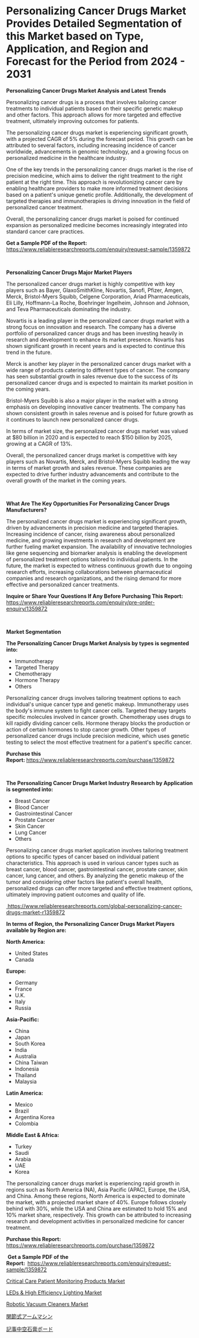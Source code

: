 <p><h1>Personalizing Cancer Drugs Market Provides Detailed Segmentation of this Market based on Type, Application, and Region and Forecast for the Period from 2024 - 2031</h1></p><p><strong>Personalizing Cancer Drugs Market Analysis and Latest Trends</strong></p>
<p><p>Personalizing cancer drugs is a process that involves tailoring cancer treatments to individual patients based on their specific genetic makeup and other factors. This approach allows for more targeted and effective treatment, ultimately improving outcomes for patients.</p><p>The personalizing cancer drugs market is experiencing significant growth, with a projected CAGR of 5% during the forecast period. This growth can be attributed to several factors, including increasing incidence of cancer worldwide, advancements in genomic technology, and a growing focus on personalized medicine in the healthcare industry.</p><p>One of the key trends in the personalizing cancer drugs market is the rise of precision medicine, which aims to deliver the right treatment to the right patient at the right time. This approach is revolutionizing cancer care by enabling healthcare providers to make more informed treatment decisions based on a patient's unique genetic profile. Additionally, the development of targeted therapies and immunotherapies is driving innovation in the field of personalized cancer treatment.</p><p>Overall, the personalizing cancer drugs market is poised for continued expansion as personalized medicine becomes increasingly integrated into standard cancer care practices.</p></p>
<p><strong>Get a Sample PDF of the Report:&nbsp;</strong> <a href="https://www.reliableresearchreports.com/enquiry/request-sample/1359872">https://www.reliableresearchreports.com/enquiry/request-sample/1359872</a></p>
<p>&nbsp;</p>
<p><strong>Personalizing Cancer Drugs Major Market Players</strong></p>
<p><p>The personalized cancer drugs market is highly competitive with key players such as Bayer, GlaxoSmithKline, Novartis, Sanofi, Pfizer, Amgen, Merck, Bristol-Myers Squibb, Celgene Corporation, Ariad Pharmaceuticals, Eli Lilly, Hoffmann-La Roche, Boehringer Ingelheim, Johnson and Johnson, and Teva Pharmaceuticals dominating the industry.</p><p>Novartis is a leading player in the personalized cancer drugs market with a strong focus on innovation and research. The company has a diverse portfolio of personalized cancer drugs and has been investing heavily in research and development to enhance its market presence. Novartis has shown significant growth in recent years and is expected to continue this trend in the future.</p><p>Merck is another key player in the personalized cancer drugs market with a wide range of products catering to different types of cancer. The company has seen substantial growth in sales revenue due to the success of its personalized cancer drugs and is expected to maintain its market position in the coming years.</p><p>Bristol-Myers Squibb is also a major player in the market with a strong emphasis on developing innovative cancer treatments. The company has shown consistent growth in sales revenue and is poised for future growth as it continues to launch new personalized cancer drugs.</p><p>In terms of market size, the personalized cancer drugs market was valued at $80 billion in 2020 and is expected to reach $150 billion by 2025, growing at a CAGR of 13%.</p><p>Overall, the personalized cancer drugs market is competitive with key players such as Novartis, Merck, and Bristol-Myers Squibb leading the way in terms of market growth and sales revenue. These companies are expected to drive further industry advancements and contribute to the overall growth of the market in the coming years.</p></p>
<p>&nbsp;</p>
<p><strong>What Are The Key Opportunities For Personalizing Cancer Drugs Manufacturers?</strong></p>
<p><p>The personalized cancer drugs market is experiencing significant growth, driven by advancements in precision medicine and targeted therapies. Increasing incidence of cancer, rising awareness about personalized medicine, and growing investments in research and development are further fueling market expansion. The availability of innovative technologies like gene sequencing and biomarker analysis is enabling the development of personalized treatment options tailored to individual patients. In the future, the market is expected to witness continuous growth due to ongoing research efforts, increasing collaborations between pharmaceutical companies and research organizations, and the rising demand for more effective and personalized cancer treatments.</p></p>
<p><strong>Inquire or Share Your Questions If Any Before Purchasing This Report:</strong> <a href="https://www.reliableresearchreports.com/enquiry/pre-order-enquiry/1359872">https://www.reliableresearchreports.com/enquiry/pre-order-enquiry/1359872</a></p>
<p>&nbsp;</p>
<p><strong>Market Segmentation</strong></p>
<p><strong>The Personalizing Cancer Drugs Market Analysis by types is segmented into:</strong></p>
<p><ul><li>Immunotherapy</li><li>Targeted Therapy</li><li>Chemotherapy</li><li>Hormone Therapy</li><li>Others</li></ul></p>
<p><p>Personalizing cancer drugs involves tailoring treatment options to each individual's unique cancer type and genetic makeup. Immunotherapy uses the body's immune system to fight cancer cells. Targeted therapy targets specific molecules involved in cancer growth. Chemotherapy uses drugs to kill rapidly dividing cancer cells. Hormone therapy blocks the production or action of certain hormones to stop cancer growth. Other types of personalized cancer drugs include precision medicine, which uses genetic testing to select the most effective treatment for a patient's specific cancer.</p></p>
<p><strong>Purchase this Report:&nbsp;</strong><a href="https://www.reliableresearchreports.com/purchase/1359872">https://www.reliableresearchreports.com/purchase/1359872</a></p>
<p>&nbsp;</p>
<p><strong>The Personalizing Cancer Drugs Market Industry Research by Application is segmented into:</strong></p>
<p><ul><li>Breast Cancer</li><li>Blood Cancer</li><li>Gastrointestinal Cancer</li><li>Prostate Cancer</li><li>Skin Cancer</li><li>Lung Cancer</li><li>Others</li></ul></p>
<p><p>Personalizing cancer drugs market application involves tailoring treatment options to specific types of cancer based on individual patient characteristics. This approach is used in various cancer types such as breast cancer, blood cancer, gastrointestinal cancer, prostate cancer, skin cancer, lung cancer, and others. By analyzing the genetic makeup of the tumor and considering other factors like patient's overall health, personalized drugs can offer more targeted and effective treatment options, ultimately improving patient outcomes and quality of life.</p></p>
<p><a href="https://www.reliableresearchreports.com/global-personalizing-cancer-drugs-market-r1359872">&nbsp;https://www.reliableresearchreports.com/global-personalizing-cancer-drugs-market-r1359872</a></p>
<p><strong>In terms of Region, the Personalizing Cancer Drugs Market Players available by Region are:</strong></p>
<p>
    <p> <strong> North America: </strong>
        <ul>
            <li>United States</li>
            <li>Canada</li>
        </ul>
        </p> 
    <p> <strong> Europe: </strong>
        <ul>
            <li>Germany</li>
            <li>France</li>
            <li>U.K.</li>
            <li>Italy</li>
            <li>Russia</li>
        </ul>
        </p> 
    <p> <strong> Asia-Pacific: </strong>
        <ul>
            <li>China</li>
            <li>Japan</li>
            <li>South Korea</li>
            <li>India</li>
            <li>Australia</li>
            <li>China Taiwan</li>
            <li>Indonesia</li>
            <li>Thailand</li>
            <li>Malaysia</li>
        </ul>
        </p> 
    <p> <strong> Latin America: </strong>
        <ul>
            <li>Mexico</li>
            <li>Brazil</li>
            <li>Argentina Korea</li>
            <li>Colombia</li>
        </ul>
        </p> 
    <p> <strong> Middle East & Africa: </strong>
        <ul>
            <li>Turkey</li>
            <li>Saudi</li>
            <li>Arabia</li>
            <li>UAE</li>
            <li>Korea</li>
        </ul>
    </p>
    </p>
<p><p>The personalizing cancer drugs market is experiencing rapid growth in regions such as North America (NA), Asia Pacific (APAC), Europe, the USA, and China. Among these regions, North America is expected to dominate the market, with a projected market share of 40%. Europe follows closely behind with 30%, while the USA and China are estimated to hold 15% and 10% market share, respectively. This growth can be attributed to increasing research and development activities in personalized medicine for cancer treatment.</p></p>
<p><strong>Purchase this Report: </strong><a href="https://www.reliableresearchreports.com/purchase/1359872">https://www.reliableresearchreports.com/purchase/1359872</a></p>
<p>&nbsp;<strong>Get a Sample PDF of the Report:&nbsp;&nbsp;</strong><a href="https://www.reliableresearchreports.com/enquiry/request-sample/1359872">https://www.reliableresearchreports.com/enquiry/request-sample/1359872</a></p>
<p><strong></strong></p>
<p><p><a href="https://www.linkedin.com/pulse/critical-care-patient-monitoring-products-market-competitive-analysis-t2x5e">Critical Care Patient Monitoring Products Market</a></p><p><a href="https://github.com/shotows/Market-Research-Report-List-2/blob/main/leds-high-efficiency-lighting-market.md">LEDs & High Efficiency Lighting Market</a></p><p><a href="https://issuu.com/reportprime-2/docs/robotic-vacuum-cleaners-market-size-2030.pptx">Robotic Vacuum Cleaners Market</a></p><p><a href="https://github.com/TysonKub/Market-Research-Report-List-1/blob/main/339868289248.md">関節式アームマシン</a></p><p><a href="https://github.com/RaeJenkins1952/Market-Research-Report-List-1/blob/main/461717089247.md">記事中空石膏ボード</a></p></p>